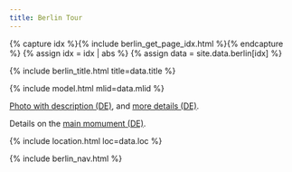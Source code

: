 ```yaml
---
title: Berlin Tour
---
```


{% capture idx %}{% include berlin_get_page_idx.html %}{% endcapture %}
{% assign idx = idx | abs %}
{% assign data = site.data.berlin[idx] %}

{% include berlin_title.html title=data.title %}

{% include model.html mlid=data.mlid %}

[Photo with description (DE)](https://www.flickr.com/photos/127124365@N04/50992538523/in/photostream/), and [more details (DE)](https://www.berlin.de/senuvk/berlin_tipps/grosser_tiergarten/de/sehenswertes/kunstdenkmale/denkmalgruppe_floraplatz.shtml).

Details on the [main momument (DE)](https://bildhauerei-in-berlin.de/bildwerk/amazone-zu-pferd/).

{% include location.html loc=data.loc %}

{% include berlin_nav.html %}
